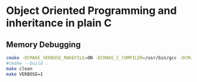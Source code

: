 # Object Oriented Programming and inheritance in plain C

## Memory Debugging

``` bash
cmake -DCMAKE_VERBOSE_MAKEFILE=ON -DCMAKE_C_COMPILER=/usr/bin/gcc -DCMAKE_CXX_COMPILER=/usr/bin/g++ .
#cmake --build .
make clean
make VERBOSE=1
```
